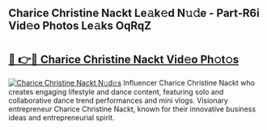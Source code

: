 ## Charice Christine Nackt Le𝚊k𝚎d N𝚞𝚍e - Part-R6i Vid𝚎o Photos Le𝚊ks OqRqZ

# <h2><a href="http://fb6g9p.evod.top/?m=Charice+Christine+Nackt">🔗 👉🔴 Charice Christine Nackt Vid𝚎o Ph𝚘t𝚘s</a></h2>

[![Charice Christine Nackt N𝚞d𝚎s](https://i.imgur.com/8V9OHl7.gif)](http://fb6g9p.evod.top/?m=Charice+Christine+Nackt)
Influencer Charice Christine Nackt who creates engaging lifestyle and dance content, featuring solo and collaborative dance trend performances and mini vlogs. Visionary entrepreneur Charice Christine Nackt, known for their innovative business ideas and entrepreneurial spirit. 
